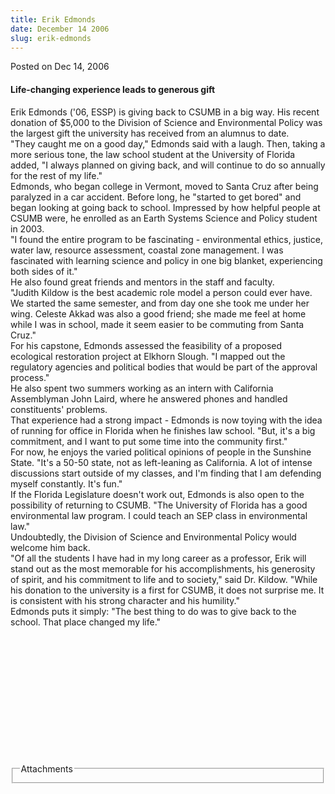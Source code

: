 ```yaml
---
title: Erik Edmonds
date: December 14 2006
slug: erik-edmonds
---
```


 



<span class="date">Posted on Dec 14, 2006    </span>
<h4>Life-changing experience leads to generous gift</h4>
<p>Erik Edmonds (&apos;06, ESSP) is giving back to CSUMB in a big way.
His recent donation of $5,000 to the Division of Science and
Environmental Policy was the largest gift the university has
received from an alumnus to date.<br>
&quot;They caught me on a good day,&quot; Edmonds said with a laugh. Then,
taking a more serious tone, the law school student at the
University of Florida added, &quot;I always planned on giving back, and
will continue to do so annually for the rest of my life.&quot;<br>
Edmonds, who began college in Vermont, moved to Santa Cruz after
being paralyzed in a car accident. Before long, he &quot;started to get
bored&quot; and began looking at going back to school. Impressed by how
helpful people at CSUMB were, he enrolled as an Earth Systems
Science and Policy student in 2003.<br>
&quot;I found the entire program to be fascinating - environmental
ethics, justice, water law, resource assessment, coastal zone
management. I was fascinated with learning science and policy in
one big blanket, experiencing both sides of it.&quot;<br>
He also found great friends and mentors in the staff and
faculty.<br>
&quot;Judith Kildow is the best academic role model a person could ever
have. We started the same semester, and from day one she took me
under her wing. Celeste Akkad was also a good friend; she made me
feel at home while I was in school, made it seem easier to be
commuting from Santa Cruz.&quot;<br>
For his capstone, Edmonds assessed the feasibility of a proposed
ecological restoration project at Elkhorn Slough. &quot;I mapped out the
regulatory agencies and political bodies that would be part of the
approval process.&quot;<br>
He also spent two summers working as an intern with California
Assemblyman John Laird, where he answered phones and handled
constituents&apos; problems.<br>
That experience had a strong impact - Edmonds is now toying with
the idea of running for office in Florida when he finishes law
school. &quot;But, it&apos;s a big commitment, and I want to put some time
into the community first.&quot;<br>
For now, he enjoys the varied political opinions of people in the
Sunshine State. &quot;It&apos;s a 50-50 state, not as left-leaning as
California. A lot of intense discussions start outside of my
classes, and I&apos;m finding that I am defending myself constantly.
It&apos;s fun.&quot;<br>
If the Florida Legislature doesn&apos;t work out, Edmonds is also open
to the possibility of returning to CSUMB. &quot;The University of
Florida has a good environmental law program. I could teach an SEP
class in environmental law.&quot;<br>
Undoubtedly, the Division of Science and Environmental Policy would
welcome him back.<br>
&quot;Of all the students I have had in my long career as a professor,
Erik will stand out as the most memorable for his accomplishments,
his generosity of spirit, and his commitment to life and to
society,&quot; said Dr. Kildow. &quot;While his donation to the university is
a first for CSUMB, it does not surprise me. It is consistent with
his strong character and his humility.&quot;<br>
Edmonds puts it simply: &quot;The best thing to do was to give back to
the school. That place changed my life.&quot;</br></br></br></br></br></br></br></br></br></br></br></br></br></p>
<fieldset class="fieldgroup group-attachments">
<legend>Attachments</legend>
<div class="field field-type-emvideo field-field-attach-video">
<div class="field-items">
<div class="field-item odd">
<div class="emvideo emvideo-video emvideo-"/>
</div>
</div>
</div>
</fieldset>





```
